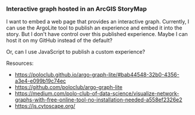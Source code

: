 ### Interactive graph hosted in an ArcGIS StoryMap

I want to embed a web page that provides an interactive graph.
Currently, I can use the ArgoLite tool to publish an experience and embed it into the story. But I don't have control over this published experience. Maybe I can host it on my GitHub instead of the default?

Or, can I use JavaScript to publish a custom experience?

Resources:
- https://poloclub.github.io/argo-graph-lite/#bab44548-32b0-4356-a3e4-e099b19c74ec
- https://github.com/poloclub/argo-graph-lite
- https://medium.com/polo-club-of-data-science/visualize-network-graphs-with-free-online-tool-no-installation-needed-a558ef2326e2
- https://js.cytoscape.org/